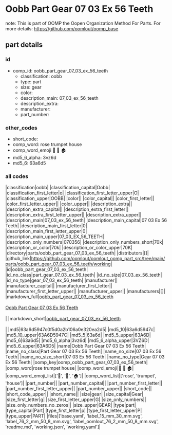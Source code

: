 # Oobb Part Gear 07 03 Ex 56 Teeth  

note: This is part of OOMP the Oopen Organization Method For Parts. For more details: https://github.com/oomlout/oomp_base

##  part details





### id
* oomp_id: oobb_part_gear_07_03_ex_56_teeth
  * classification: oobb
  * type: part
  * size: gear
  * color: 
  * description_main: 07_03_ex_56_teeth
  * description_extra: 
  * manufacturer: 
  * part_number: 

### other_codes
* short_code: 
* oomp_word: rose trumpet house
* oomp_word_emoji :rose: :trumpet: :house:
* md5_6_alpha: 3vz6d
* md5_6: 63a6d5

### all codes 
|classification|oobb|
|classification_capital|Oobb|
|classification_first_letter|o|
|classification_first_letter_upper|O|
|classification_upper|OOBB|
|color||
|color_capital||
|color_first_letter||
|color_first_letter_upper||
|color_upper||
|description_extra||
|description_extra_capital||
|description_extra_first_letter||
|description_extra_first_letter_upper||
|description_extra_upper||
|description_main|07_03_ex_56_teeth|
|description_main_capital|07 03 Ex 56 Teeth|
|description_main_first_letter|0|
|description_main_first_letter_upper|0|
|description_main_upper|07_03_EX_56_TEETH|
|description_only_numbers|070356|
|description_only_numbers_short|70k|
|description_or_color|70k|
|description_or_color_upper|70K|
|directory|parts/oobb_part_gear_07_03_ex_56_teeth|
|distributors|[]|
|github_link|https://github.com/oomlout/oomlout_oomp_part_src/tree/main/parts/oobb_part_gear_07_03_ex_56_teeth/working|
|id|oobb_part_gear_07_03_ex_56_teeth|
|id_no_class|part_gear_07_03_ex_56_teeth|
|id_no_size|07_03_ex_56_teeth|
|id_no_type|gear_07_03_ex_56_teeth|
|manufacturer||
|manufacturer_capital||
|manufacturer_first_letter||
|manufacturer_first_letter_upper||
|manufacturer_upper||
|manufacturers|[]|
|markdown_full|[oobb_part_gear_07_03_ex_56_teeth](https://github.com/oomlout/oomlout_oomp_part_src/tree/main/parts/oobb_part_gear_07_03_ex_56_teeth/working)<br>[](https://github.com/oomlout/oomlout_oomp_part_src/tree/main/parts/oobb_part_gear_07_03_ex_56_teeth/working)<br>[Oobb Part Gear 07 03 Ex 56 Teeth](https://github.com/oomlout/oomlout_oomp_part_src/tree/main/parts/oobb_part_gear_07_03_ex_56_teeth/working)<br><br>|
|markdown_short|[oobb_part_gear_07_03_ex_56_teeth](https://github.com/oomlout/oomlout_oomp_part_src/tree/main/parts/oobb_part_gear_07_03_ex_56_teeth/working)<br><br>|
|md5|63a6d5947c0f5d0a2b106a0e320ea2d5|
|md5_10|63a6d5947c|
|md5_10_upper|63A6D5947C|
|md5_5|63a6d|
|md5_5_upper|63A6D|
|md5_6|63a6d5|
|md5_6_alpha|3vz6d|
|md5_6_alpha_upper|3VZ6D|
|md5_6_upper|63A6D5|
|name|Oobb Part Gear 07 03 Ex 56 Teeth|
|name_no_class|Part Gear 07 03 Ex 56 Teeth|
|name_no_size|07 03 Ex 56 Teeth|
|name_no_size_short|07 03 Ex 56 Teeth|
|name_no_type|Gear 07 03 Ex 56 Teeth|
|oomp_key|oomp_oobb_part_gear_07_03_ex_56_teeth|
|oomp_word|rose trumpet house|
|oomp_word_emoji|:rose: :trumpet: :house:|
|oomp_word_emoji_list|[':rose:', ':trumpet:', ':house:']|
|oomp_word_list|['rose', 'trumpet', 'house']|
|part_number||
|part_number_capital||
|part_number_first_letter||
|part_number_first_letter_upper||
|part_number_upper||
|short_code||
|short_code_upper||
|short_name||
|size|gear|
|size_capital|Gear|
|size_first_letter|g|
|size_first_letter_upper|G|
|size_only_numbers||
|size_only_numbers_no_zeros||
|size_upper|GEAR|
|type|part|
|type_capital|Part|
|type_first_letter|p|
|type_first_letter_upper|P|
|type_upper|PART|
|files|['base.yaml', 'label_15_mm_30_mm.svg', 'label_76_2_mm_50_8_mm.svg', 'label_oomlout_76_2_mm_50_8_mm.svg', 'readme.md', 'working.json', 'working.yaml']|
